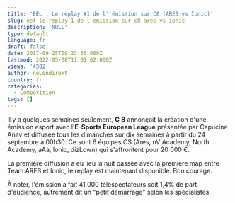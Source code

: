 ```yaml
---
title: 'EEL : Le replay #1 de l''émission sur C8 (ARES vs Ionic)'
slug: eel-le-replay-1-de-l-emission-sur-c8-ares-vs-ionic
description: 'NULL'
type: default
language: fr
draft: false
date: 2017-09-25T09:23:53.000Z
lastmod: 2022-05-08T11:01:02.000Z
views: '4582'
author: neLendirekt
country: fr
categories:
  - Compétition
tags: []
---
```

Il y a quelques semaines seulement, **C** **8** annonçait la création d'une émission esport avec l'**E-Sports European League** présentée par Capucine Anav et diffusée tous les dimanches sur dix semaines à partir du 24 septembre à 00h30\. Ce sont 6 équipes CS (Ares, nV Academy, North Academy, aAa, Ionic, dizLown) qui s'affrontent pour 20 000 €. 

La première diffusion a eu lieu la nuit passée avec la première map entre Team ARES et Ionic, le replay est maintenant disponible. Bon courage.

[](https://www.twitch.tv/eselkidoprod?tt%5Fmedium=vod%5Fembed&tt%5Fcontent=text%5Flink)

À noter, l'émission a fait 41 000 téléspectateurs soit 1,4% de part d'audience, autrement dit un "petit démarrage" selon les spécialistes.

